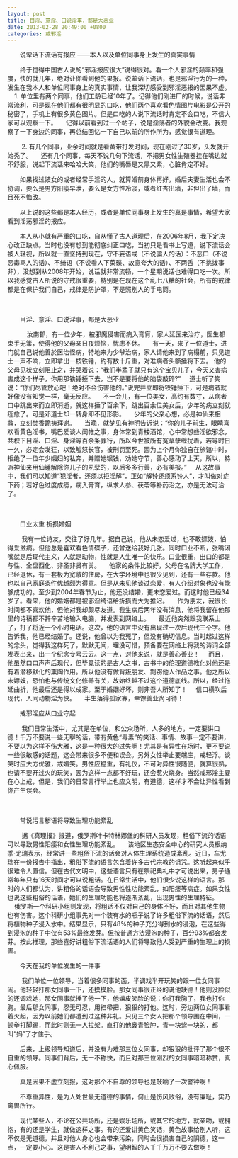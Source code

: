 ```yaml
---
layout: post
title: 目淫、意淫、口说淫事，都是大恶业
date: 2013-02-28 20:49:00 +0800
categories: 戒邪淫
---
```


　　说荤话下流话有报应 ——本人以及单位同事身上发生的真实事情
　　终于觉得中国古人说的“邪淫报应很大”说得很对。看一个人邪淫的频率和强度，快的就几年，绝对让你看到他的果报。说荤话下流话，也是邪淫行为的一种，发生在我本人和单位同事身上的真实事情，让我深切感受到邪淫恶报的因果不虚。     1. 单位里有两个同事，他们工龄已经10年了。记得他们刚进厂的时候，说话非常流利，可是现在他们都有很明显的口吃，他们两个喜欢看色情图片电影是公开的秘密了，手机上有很多黄色图片。但是口吃的人说下流话时肯定不会口吃，不信大家可以观察一下。     记得以前看到过一个帖子，说是淫荡者的外貌会改变。我观察了一下身边的同事，再总结回忆一下自己以前的所作所为，感觉很有道理。  
　　 2. 有几个同事，业余时间就是看黄带打发时间，现在刚过了30岁，头发就开始秃了。     还有几个同事，每天不说几句下流话，不把男女性生殖器挂在嘴边就不舒服，说起下流话来哈哈大笑，他们的嘴唇是又黑又紫，心脏肯定不好。
　　如果找过妓女的或者经常手淫的人，就算婚前身体再好，婚后夫妻生活也会不协调，要么是男方阳痿早泄，要么是女方性冷淡，或者红杏出墙，非但出了墙，而且死不悔改。
　　以上说的这些都是本人经历，或者是单位同事身上发生的真是事情，希望大家看到淫荡邪淫的报应。
　　本人从小就有严重的口吃，自从懂了古人道理后，在2006年8月，我下定决心改正缺点。当时也没有想到能彻底纠正口吃，当初只是看书上写道，说下流话会被人轻视，所以就一直坚持到现在，守不妄语戒（不说骗人的话）：不恶口（不说恶毒骂人的话）、不绮语（不说看人下菜碟、故意夸大的话）、不两舌（不挑拨事非），没想到从2008年开始，说话就非常流畅，一个星期说话也难得口吃一次。所以我感觉古人所说的守戒很重要，特别是在现在这个乱七八糟的社会，所有的戒律都是在保护我们自己，戒律是防护罩，不是照别人的手电筒。  
　　 
　　目淫、意淫、口说淫事，都是大恶业
　　    汝南郡，有一位少年，被邪魔侵害而病入膏肓，家人延医来治疗，医生都束手无策，使得他的父母亲日夜烦恼，忧虑不休。     有一天，来了一位道士，进门就自己说他善於医治怪病，特地来为少爷治病，家人请他来到了病榻前，只见道士一声不响，立即拿出一枝铁锤，约有数十斤重，对准病者头额捶将下去。 他的父母见状立刻阻止之，并哭着说：“我们半辈子就只有这个宝贝儿子，今天又害病害成这个样子，你用那铁锤捶下去，岂不是要将他的脑袋敲碎?”     道士听了笑说：“你们尽管放心吧！绝对不会伤害他的。”说完并立即将铁锤捶下，可是病者就好像没有知觉一样，毫无反应。     不一会儿，有一位美女，高约有数寸，从病者口中跳出来而立即消逝，就这样捶了百余下，跳出百余位美女后，少年的病立刻就痊愈了。可是邓道士却一转身即不见形影。     少年的父亲心想，必是神仙来相救，立刻焚香跪祷拜谢。     当晚，就梦见有神明告诉说：“你的儿子前生，眼睛喜欢看黄色淫书，嘴巴爱谈人闺帷之事，身体常到青楼酒馆，心中常想些淫欲邪念，共积下目淫、口淫、身淫等百余条罪行，所以今世被所有冤草孽缠扰着，若等时日一久，必定会发狂，以致触怒长官，被刑罚至死。因为上个月你独自在旅馆中时，拒绝了一位年少孀妇的私奔，并赠她银钱，劝她守节，善心感动了上天，所以，特派神仙来用仙锤解除你儿子的夙孽的，以后多多行善，必有美报。”     从这故事中，我们可以知道“犯淫者，还须以拒淫解”，正如“解铃还须系铃人”，才叫做对症下药；若好色过度成痨，病入膏育，纵求人参、茯苓等补药治之，亦是无法可治了。  
　　 
　　口业太重 折损婚姻  
　　 我有一位诗友，交往了好几年。据自己说，他从未恋爱过，也不敢嫖妓，怕得爱滋病。但他总是喜欢看色情碟子，还曾送给我好几张。同时口业不断，张嘴闭嘴就是后现代主义，人就是动物，性就是人生唯一的快乐。口业很重，出口的都是与性、全盘西化、非圣非贤有关。     他家的条件比较好，父母在名牌大学工作，已经退休，有一套极为宽敞的住房，在大学环境中也很少见到，还有一些存款。他也以自己家庭条件优越颇为得意。但是从未见他谈过恋爱，有人介绍对象也没有能够成功的。至少到2004年春节为止，他还没结婚，更未恋爱过。而这时他已经34岁了。看来，他的婚姻都是被邪淫绮语给折损而大为推迟。     作为朋友，我很长时间都不喜欢他，但他对我却颇尽友道。我生病后两年没有消息，他将我留在他那里的诗稿都不辞辛苦地输入电脑，并发表到网络上。     最近他突然跟我联系上了，打了将近一个小时电话。这次，他的语言中没有出现过一次后现代三个字。他告诉我，他已经结婚了。还说，他曾以为我死了，但没有确切信息。当时起过这样的念头，觉得我这样死了，默默无闻，埋没可惜，预备要在网络上将我的诗词全部发表出来，出一个纪念专号云云。这一点，对他来说，就是善心善业！     而且，他虽然口口声声后现代，但毕竟读的是古人之书，古书中的伦理道德教化对他还是有着潜移默化的熏陶作用。所以他没有做背叛朋友、剽窃他人作品之事。他之所以未嫖妓，恐怕也与传统文化修养有关，故始终越不过这个道德底线。所以，经过拖延曲折，他最后还是得以成家。至于婚姻好坏，则非吾人所知了！     信口横吹后现代，人同动物淫为快。     半生落得孤家寡，幸馀善业尚可待！
　　戒邪淫应从口业守起  
　　 我们日常生活中，尤其是在单位，和公众场所，人多的地方，一定要讲口德！千万不要说一些无聊的话，带有黄色“毒素”的笑话、事情、故事一定不要讲，不要以为这样不伤大雅，这是一种很大的过失啊！尤其是有异性在场时，更不要说一些很敏感的话题，这会带来很多不便和误会。另外女性举止要端庄，戒轻浮。谈笑时应大方优雅，戒媚笑。男性应稳重，有礼仪，不可对异性很随便，就算很熟，也请不要开过火的玩笑，因为这样一点都不好玩，还会惹火烧身。当然戒邪淫主要在心上戒，但是，我们的日常言行举止也应文明，有道德，这样才不会让异性看到你产生误会。  
　　 
　　常说污言秽语将导致生理功能紊乱  
　　 据《真理报》报道，俄罗斯叶卡特林娜堡的科研人员发现，粗俗下流的话语可以导致男性阳痿和女性生理功能紊乱。     该地区生态安全中心的研究人员根纳季·尤瑞表示，经常讲一些粗俗下流的话会对人体生理系统造成紊乱。近日，车尤瑞在一份报告中指出，粗俗下流的语言包含着许多古代宗教的诅咒。这听起来似乎很难令人置信。但在古代文明中，这些语言只有在祭祀典礼中才可说出来，男子通常每年只有16天时间才可以说粗话。在日常生活中，他们很少说这样的语言。那时的人们都认为，讲粗俗的话语会导致男性性功能紊乱，如阳痿等病症。如果女性也说这些粗俗的话语，她们的生理功能也将逐渐紊乱，出现男性的生理特征。     俄罗斯一个科研小组则发现，将粗话不仅对自己的身体不好，而且对其他生物也有伤害。这个科研小组事先对一个装有水的瓶子说了许多粗俗下流的话语，然后将植物种子浸入水中。结果显示，只有48%的种子充分得到水的浸泡，在这些得到浸泡的种子中仅有53%最终发芽。但按普通方法浸泡的种子，百分93%都会发芽。按此推理，那些喜好讲粗俗下流话语的人们将导致他人受到严重的生理上的损害。
　　今天在我的单位发生的一件事  
　　 我们单位一位领导，当着很多同事的面，半调戏半开玩笑的跟一位女同事闹。他轻轻打那女同事一下，还摸摸脸。那女同事很正经的说他缺德！他则没脸似的还调戏她，那女同事就捶了他一下，他嬉皮笑脸的说：你打我胸了，我也打你胸。最后那女同事，忍无可忍，用扫帚把，狠狠的打他。这时，旁边两位女同事看着火起，因为以前她们都遭到过这种非礼。只见三个女人把那个领导围在中间，一顿拳打脚踢，而此时则无一人拉架。直打的他鼻青脸肿，青一块紫一块的，都叫“妈”了才住手。
　　后来，上级领导知道后，并没有为难那三位女同事，却狠狠的批评了那个很不自重的领导。同事们背后，无一不称快，而且对那三位刚烈的女同事暗暗称赞，真心佩服。
　　真是因果不虚立刻报，这对那个不自尊的领导也是敲响了一次警钟啊！
　　不尊重异性，是为人处世最无道德的事情，何止是伤风败俗，没有廉耻，实乃禽兽所行。
　　现代某些人，不论在公共场所，还是娱乐场所，或其它的地方，就亲吻，或拥抱，有的还是学生，就做这样之事。有的还爱讲黄色笑话，黄色故事给别人听，这不仅是无道德，并且对他人身心也会带来污染，同时会很损害自己的阴德，这一点，一定要小心。这是害人不利己之事，望明智的人千千万万不要去做啊！